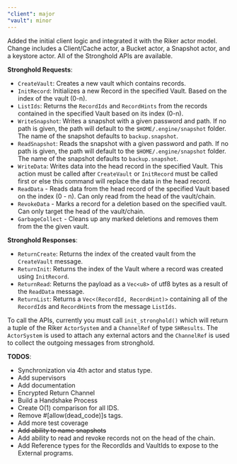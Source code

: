 ```yaml
---
"client": major
"vault": minor
---
```


Added the initial client logic and integrated it with the Riker actor model. Change includes a Client/Cache actor, a Bucket actor, a Snapshot actor, and a keystore actor.  All of the Stronghold APIs are available. 

**Stronghold Requests**: 
- `CreateVault`: Creates a new vault which contains records.
- `InitRecord`: Initializes a new Record in the specified Vault. Based on the index of the vault (0-n).
- `ListIds`: Returns the `RecordIds` and `RecordHints` from the records contained in the specified Vault based on its index (0-n). 
- `WriteSnapshot`:  Writes a snapshot with a given password and path. If no path is given, the path will default to the `$HOME/.engine/snapshot` folder. The name of the snapshot defaults to `backup.snapshot`.
- `ReadSnapshot`:   Reads the snapshot with a given password and path. If no path is given, the path will default to the `$HOME/.engine/snapshot` folder. The name of the snapshot defaults to `backup.snapshot`.
- `WriteData`: Writes data into the head record in the specified Vault.  This action must be called after `CreateVault` or `InitRecord` must be called first or else this command will replace the data in the head record. 
- `ReadData` - Reads data from the head record of the specified Vault based on the index (0 - n).  Can only read from the head of the vault/chain.
- `RevokeData` - Marks a record for a deletion based on the specified vault. Can only target the head of the vault/chain.
- `GarbageCollect` - Cleans up any marked deletions and removes them from the the given vault. 

**Stronghold Responses**:
- `ReturnCreate`: Returns the index of the created vault from the `CreateVault` message. 
- `ReturnInit`: Returns the index of the Vault where a record was created using `InitRecord`. 
- `ReturnRead`: Returns the payload as a `Vec<u8>` of utf8 bytes as a result of the `ReadData` message.
- `ReturnList`: Returns a `Vec<(RecordId, RecordHint)>` containing all of the `RecordId`s and `RecordHint`s from the message `ListIds`.

To call the APIs, currently you must call `init_stronghold()` which will return a tuple of the Riker `ActorSystem` and a `ChannelRef` of type `SHResults`.  The `ActorSystem` is used to attach any external actors and the `ChannelRef` is used to collect the outgoing messages from stronghold. 

**TODOS**:
- Synchronization via 4th actor and status type.
- Add supervisors
- Add documentation
- Encrypted Return Channel
- Build a Handshake Process
- Create O(1) comparison for all IDS.
- Remove #[allow(dead_code)]s tags.
- Add more test coverage
- ~~Add ability to name snapshots~~
- Add ability to read and revoke records not on the head of the chain.
- Add Reference types for the RecordIds and VaultIds to expose to the External programs.